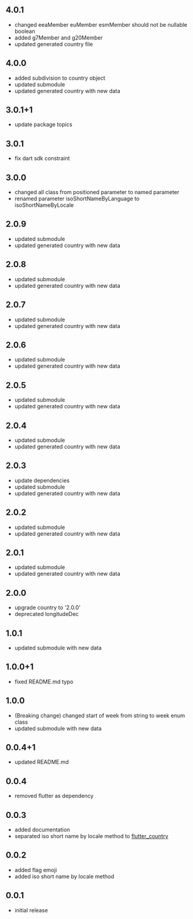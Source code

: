 ## 4.0.1

* changed eeaMember euMember esmMember should not be nullable boolean
* added g7Member and g20Member
* updated generated country file

## 4.0.0

* added subdivision to country object
* updated submodule
* updated generated country with new data

## 3.0.1+1

* update package topics

## 3.0.1

* fix dart sdk constraint

## 3.0.0

* changed all class from positioned parameter to named parameter
* renamed parameter isoShortNameByLanguage to isoShortNameByLocale

## 2.0.9

* updated submodule
* updated generated country with new data

## 2.0.8

* updated submodule
* updated generated country with new data

## 2.0.7

* updated submodule
* updated generated country with new data

## 2.0.6

* updated submodule
* updated generated country with new data

## 2.0.5

* updated submodule
* updated generated country with new data

## 2.0.4

* updated submodule
* updated generated country with new data

## 2.0.3

* update dependencies
* updated submodule
* updated generated country with new data

## 2.0.2

* updated submodule
* updated generated country with new data

## 2.0.1

* updated submodule
* updated generated country with new data

## 2.0.0

* upgrade country to '2.0.0'
* deprecated longitudeDec

## 1.0.1

* updated submodule with new data

## 1.0.0+1

* fixed README.md typo

## 1.0.0

* (Breaking change) changed start of week from string to week enum class
* updated submodule with new data

## 0.0.4+1

* updated README.md

## 0.0.4

* removed flutter as dependency

## 0.0.3

* added documentation
* separated iso short name by locale method to [flutter_country](https://github.com/aaassseee/country/tree/master/flutter_country)

## 0.0.2

* added flag emoji
* added iso short name by locale method

## 0.0.1

* initial release
